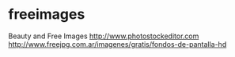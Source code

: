 # freeimages
Beauty and Free Images
http://www.photostockeditor.com
http://www.freejpg.com.ar/imagenes/gratis/fondos-de-pantalla-hd

